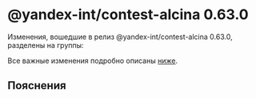 # @yandex-int/contest-alcina 0.63.0

<!-- ЧЕЛОВЕЧЕСКОЕ ВСТУПЛЕНИЕ -->

Изменения, вошедшие в релиз @yandex-int/contest-alcina 0.63.0, разделены на группы:

Все важные изменения подробно описаны [ниже](#Пояснения).

## Пояснения

